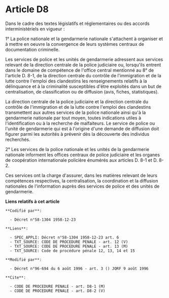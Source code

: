 # Article D8

Dans le cadre des textes législatifs et réglementaires ou des accords interministériels en vigueur :

1° La police nationale et la gendarmerie nationale s'attachent à organiser et à mettre en oeuvre la convergence de leurs
systèmes centraux de documentation criminelle.

Les services de police et les unités de gendarmerie adressent aux services relevant de la direction centrale de la police
judiciaire ou, lorsqu'ils entrent dans le domaine de compétence de l'office central mentionné au 8° de l'article D. 8-1, de
la direction centrale du contrôle de l'immigration et de la lutte contre l'emploi des clandestins les renseignements relatifs
à la délinquance et à la criminalité susceptibles d'être exploités dans un but de centralisation, de classification ou de
diffusion (avis, fiches, statistiques).

La direction centrale de la police judiciaire et la direction centrale du contrôle de l'immigration et de la lutte contre
l'emploi des clandestins transmettent aux autres services de la police nationale ainsi qu'à la gendarmerie nationale par tout
moyen, toutes indications utiles à l'identification ou à la recherche de malfaiteurs. Le service de police ou l'unité de
gendarmerie qui est à l'origine d'une demande de diffusion doit figurer parmi les autorités à prévenir dès la découverte des
individus recherchés.

2° Les services de la police nationale et les unités de la gendarmerie nationale informent les offices centraux de police
judiciaire et les organes de coopération internationale policière énumérés aux articles D. 8-1 et D. 8-2.

Ces services ont la charge d'assurer, dans les matières relevant de leurs compétences respectives, la centralisation, la
coordination et la diffusion nationales de l'information auprès des services de police et des unités de gendarmerie.

**Liens relatifs à cet article**

	**Codifié par**:

	  - Décret n°58-1304 1958-12-23

	**Liens**:

	  - SPEC_APPLI: Décret n°58-1304 1958-12-23 art. 6
	  - TXT_SOURCE: CODE DE PROCEDURE PENALE - art. 12 (V)
	  - TXT_SOURCE: CODE DE PROCEDURE PENALE - art. 13 (M)
	  - TXT_SOURCE: Code de procédure pénale 12, 13, 14 et 15

	**Modifié par**:

	  - Décret n°96-694 du 6 août 1996 - art. 3 () JORF 9 août 1996

	**Cite**:

	  - CODE DE PROCEDURE PENALE - art. D8-1 (M)
	  - CODE DE PROCEDURE PENALE - art. D8-2 (V)

